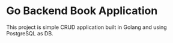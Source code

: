 # Go Backend Book Application

This project is simple CRUD application built in Golang and using PostgreSQL as DB. 